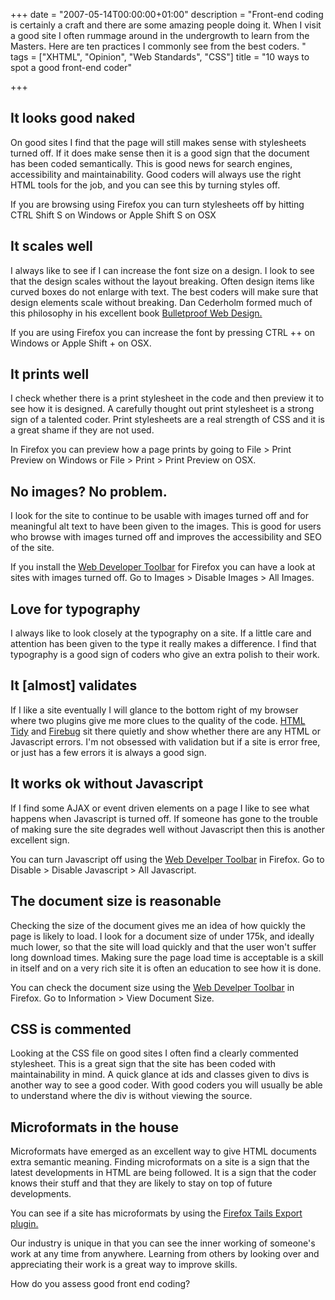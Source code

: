 +++
date = "2007-05-14T00:00:00+01:00"
description = "Front-end coding is certainly a craft and there are some amazing people doing it. When I visit a good site I often rummage around in the undergrowth to learn from the Masters. Here are ten practices I commonly see from the best coders.  "
tags = ["XHTML", "Opinion", "Web Standards", "CSS"]
title = "10 ways to spot a good front-end coder"

+++

## It looks good naked

On good sites I find that the page will still makes sense with stylesheets turned off. If it does make sense then it is a good sign that the document has been coded semantically. This is good news for search engines, accessibility and maintainability. Good coders will always use the right HTML tools for the job, and you can see this by turning styles off.

If you are browsing using Firefox you can turn stylesheets off by hitting CTRL Shift S on Windows or Apple Shift S on OSX

## It scales well

I always like to see if I can increase the font size on a design. I look to see that the design scales without the layout breaking. Often design items like curved boxes do not enlarge with text. The best coders will make sure that design elements scale without breaking. Dan Cederholm formed much of this philosophy in his excellent book [Bulletproof Web Design.][1]

If you are using Firefox you can increase the font by pressing CTRL ++ on Windows or Apple Shift + on OSX.

## It prints well

I check whether there is a print stylesheet in the code and then preview it to see how it is designed. A carefully thought out print stylesheet is a strong sign of a talented coder. Print stylesheets are a real strength of CSS and it is a great shame if they are not used. 

In Firefox you can preview how a page prints by going to File > Print Preview on Windows or File > Print > Print Preview on OSX.

## No images? No problem.

I look for the site to continue to be usable with images turned off and for meaningful alt text to have been given to the images. This is good for users who browse with images turned off and improves the accessibility and SEO of the site.

If you install the [Web Developer Toolbar][2] for Firefox you can have a look at sites with images turned off. Go to Images > Disable Images > All Images.

## Love for typography

I always like to look closely at the typography on a site. If a little care and attention has been given to the type it really makes a difference. I find that typography is a good sign of coders who give an extra polish to their work.

## It [almost] validates

If I like a site eventually I will glance to the bottom right of my browser where two plugins give me more clues to the quality of the code. [HTML Tidy][3] and [Firebug][4] sit there quietly and show whether there are any HTML or Javascript errors. I'm not obsessed with validation but if a site is error free, or just has a few errors it is always a good sign.

## It works ok without Javascript

If I find some AJAX or event driven elements on a page I like to see what happens when Javascript is turned off. If someone has gone to the trouble of making sure the site degrades well without Javascript then this is another excellent sign.

You can turn Javascript off using the [Web Develper Toolbar][2] in Firefox. Go to Disable > Disable Javascript > All Javascript.

## The document size is reasonable

Checking the size of the document gives me an idea of how quickly the page is likely to load. I look for a document size of under 175k, and ideally much lower, so that the site will load quickly and that the user won't suffer long download times. Making sure the page load time is acceptable is a skill in itself and on a very rich site it is often an education to see how it is done. 

You can check the document size using the [Web Develper Toolbar][2] in Firefox. Go to Information > View Document Size.

## CSS is commented

Looking at the CSS file on good sites I often find a clearly commented stylesheet. This is a great sign that the site has been coded with maintainability in mind. A quick glance at ids and classes given to divs is another way to see a good coder. With good coders you will usually be able to understand where the div is without viewing the source.

## Microformats in the house

Microformats have emerged as an excellent way to give HTML documents extra semantic meaning. Finding microformats on a site is a sign that the latest developments in HTML are being followed. It is a sign that the coder knows their stuff and that they are likely to stay on top of future developments.

You can see if a site has microformats by using the [Firefox Tails Export plugin.][5]

Our industry is unique in that you can see the inner working of someone's work at any time from anywhere. Learning from others by looking over and appreciating their work is a great way to improve skills.

How do you assess good front end coding?

 [1]: http://www.simplebits.com/publications/bulletproof/
 [2]: http://chrispederick.com/work/web-developer/
 [3]: http://users.skynet.be/mgueury/mozilla/
 [4]: http://www.getfirebug.com/
 [5]: https://addons.mozilla.org/en-US/firefox/addon/2240
